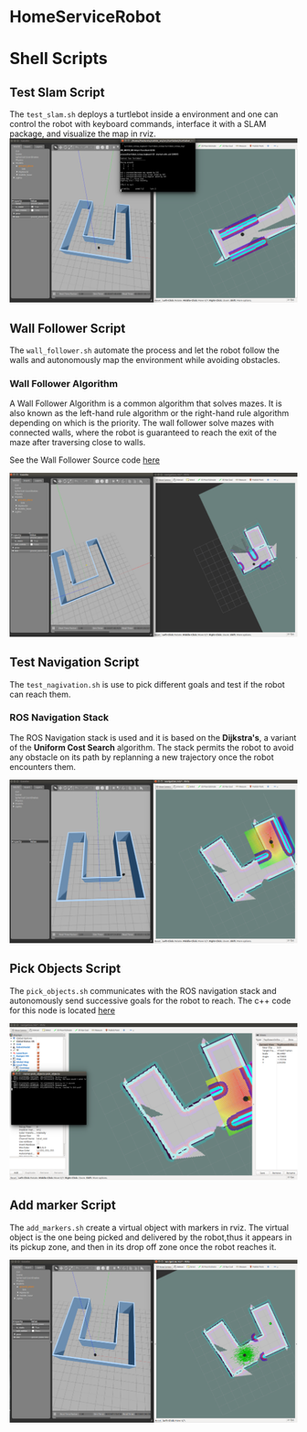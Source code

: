 # HomeServiceRobot


# Shell Scripts

## Test Slam Script
The `test_slam.sh` deploys a turtlebot inside  a environment  and one can control the robot with keyboard commands,
interface it with a SLAM package, and visualize the map in rviz.
![test_slam_images](./misc/test_slam.png)

## Wall Follower Script
The `wall_follower.sh` automate the process and let the robot follow the walls and autonomously map the environment while avoiding obstacles.

### Wall Follower Algorithm
A Wall Follower Algorithm is a common algorithm that solves mazes. It is also known as the left-hand rule algorithm or the right-hand rule algorithm
depending on which is the priority. The wall follower solve mazes with connected walls, where the robot is guaranteed to reach the exit of the maze
after traversing close to walls.

See the Wall Follower Source code [here](./wall_follower/src/wall_follower.cpp)

![wall_follower](./misc/wall_follower.png)
## Test Navigation Script

The `test_nagivation.sh` is use to pick different goals and test if the robot can reach them. 

### ROS Navigation Stack
The ROS Navigation stack is used and it is based on the **Dijkstra's**, a variant of the **Uniform Cost Search** algorithm.
The stack permits the robot to avoid any obstacle on its path by replanning a new trajectory once the robot encounters them.

![test_navigation](./misc/test_navigation.png)
## Pick Objects Script
The `pick_objects.sh` communicates with the ROS navigation stack and autonomously send  successive goals for the robot to reach.
The c++ code  for this node is located [here](./pick_objects/src/pick_objects.cpp)

![pick_objects](./misc/pick_objects.png)

## Add marker Script
The `add_markers.sh` create a virtual object with markers in rviz. The virtual object is the one being picked and delivered by the robot,thus it appears in its pickup zone,
and then in its drop off zone once the robot reaches it.

![add_marker](./misc/add_marker.png)
